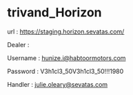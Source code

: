 # trivand_Horizon

url : https://staging.horizon.sevatas.com/

Dealer :

Username : hunize.i@habtoormotors.com

Password : V3h1cl3_50V3h1cl3_50!!!1980

Handler : julie.oleary@sevatas.com
